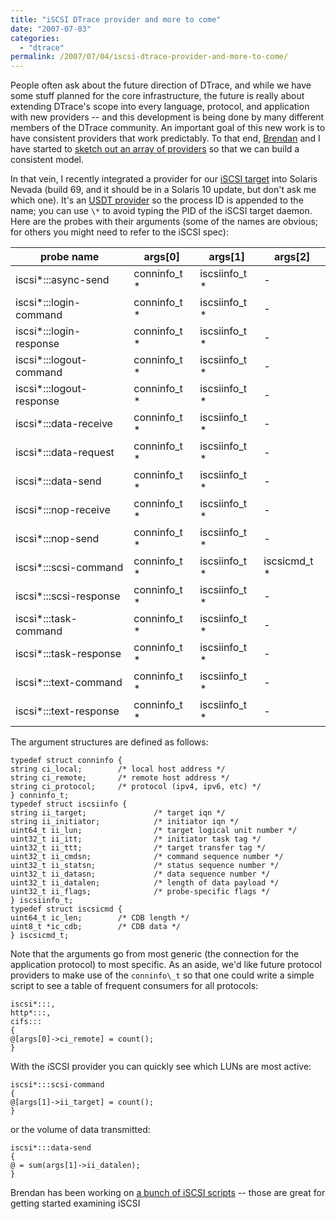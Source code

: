 ```yaml
---
title: "iSCSI DTrace provider and more to come"
date: "2007-07-03"
categories:
  - "dtrace"
permalink: /2007/07/04/iscsi-dtrace-provider-and-more-to-come/
---
```


People often ask about the future direction of DTrace, and while we have some stuff planned for the core infrastructure, the future is really about extending DTrace's scope into every language, protocol, and application with new providers -- and this development is being done by many different members of the DTrace community. An important goal of this new work is to have consistent providers that work predictably. To that end, [Brendan](http://blogs.sun.com/brendan/) and I have started to [sketch out an array of providers](http://www.solarisinternals.com/wiki/index.php/DTrace_Topics) so that we can build a consistent model.

In that vein, I recently integrated a provider for our [iSCSI target](http://opensolaris.org/os/project/iscsitgt/) into Solaris Nevada (build 69, and it should be in a Solaris 10 update, but don't ask me which one). It's an [USDT provider](http://dtrace.org/blogs/ahl/user_land_tracing_gets_better) so the process ID is appended to the name; you can use `\*` to avoid typing the PID of the iSCSI target daemon. Here are the probes with their arguments (some of the names are obvious; for others you might need to refer to the iSCSI spec):

| probe name | args\[0\] | args\[1\] | args\[2\] |
| --- | --- | --- | --- |
| iscsi\*:::async-send | conninfo\_t \* | iscsiinfo\_t \* | \- |
| iscsi\*:::login-command | conninfo\_t \* | iscsiinfo\_t \* | \- |
| iscsi\*:::login-response | conninfo\_t \* | iscsiinfo\_t \* | \- |
| iscsi\*:::logout-command | conninfo\_t \* | iscsiinfo\_t \* | \- |
| iscsi\*:::logout-response | conninfo\_t \* | iscsiinfo\_t \* | \- |
| iscsi\*:::data-receive | conninfo\_t \* | iscsiinfo\_t \* | \- |
| iscsi\*:::data-request | conninfo\_t \* | iscsiinfo\_t \* | \- |
| iscsi\*:::data-send | conninfo\_t \* | iscsiinfo\_t \* | \- |
| iscsi\*:::nop-receive | conninfo\_t \* | iscsiinfo\_t \* | \- |
| iscsi\*:::nop-send | conninfo\_t \* | iscsiinfo\_t \* | \- |
| iscsi\*:::scsi-command | conninfo\_t \* | iscsiinfo\_t \* | iscsicmd\_t \* |
| iscsi\*:::scsi-response | conninfo\_t \* | iscsiinfo\_t \* | \- |
| iscsi\*:::task-command | conninfo\_t \* | iscsiinfo\_t \* | \- |
| iscsi\*:::task-response | conninfo\_t \* | iscsiinfo\_t \* | \- |
| iscsi\*:::text-command | conninfo\_t \* | iscsiinfo\_t \* | \- |
| iscsi\*:::text-response | conninfo\_t \* | iscsiinfo\_t \* | \- |

The argument structures are defined as follows:

```
typedef struct conninfo {
string ci_local;        /* local host address */
string ci_remote;       /* remote host address */
string ci_protocol;     /* protocol (ipv4, ipv6, etc) */
} conninfo_t;
typedef struct iscsiinfo {
string ii_target;               /* target iqn */
string ii_initiator;            /* initiator iqn */
uint64_t ii_lun;                /* target logical unit number */
uint32_t ii_itt;                /* initiator task tag */
uint32_t ii_ttt;                /* target transfer tag */
uint32_t ii_cmdsn;              /* command sequence number */
uint32_t ii_statsn;             /* status sequence number */
uint32_t ii_datasn;             /* data sequence number */
uint32_t ii_datalen;            /* length of data payload */
uint32_t ii_flags;              /* probe-specific flags */
} iscsiinfo_t;
typedef struct iscsicmd {
uint64_t ic_len;        /* CDB length */
uint8_t *ic_cdb;        /* CDB data */
} iscsicmd_t;

```

Note that the arguments go from most generic (the connection for the application protocol) to most specific. As an aside, we'd like future protocol providers to make use of the `conninfo\_t` so that one could write a simple script to see a table of frequent consumers for all protocols:

```
iscsi*:::,
http*:::,
cifs:::
{
@[args[0]->ci_remote] = count();
}

```

With the iSCSI provider you can quickly see which LUNs are most active:

```
iscsi*:::scsi-command
{
@[args[1]->ii_target] = count();
}

```

or the volume of data transmitted:

```
iscsi*:::data-send
{
@ = sum(args[1]->ii_datalen);
}

```

Brendan has been working on [a bunch of iSCSI scripts](http://www.solarisinternals.com/wiki/index.php/DTrace_Topics_iSCSI) -- those are great for getting started examining iSCSI
